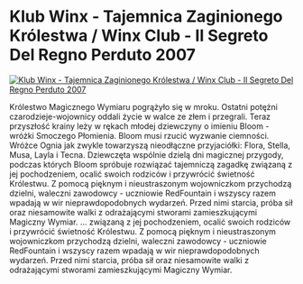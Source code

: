 Klub Winx - Tajemnica Zaginionego Królestwa / Winx Club - Il Segreto Del Regno Perduto 2007 
=============
[![Klub Winx - Tajemnica Zaginionego Królestwa / Winx Club - Il Segreto Del Regno Perduto 2007 ](http://vidos.pl/images/player.gif)](http://vidos.pl/klub-winx-tajemnica-zaginionego-krolestwa-winx-club-il-segreto-del-regno-perduto-2007)

 Królestwo Magicznego Wymiaru pogrążyło się w mroku. Ostatni potężni czarodzieje-wojownicy oddali życie w walce ze złem i przegrali. Teraz przyszłość krainy leży w rękach młodej dziewczyny o imieniu Bloom - wróżki Smoczego Płomienia. Bloom musi rzucić wyzwanie ciemności. Wróżce Ognia jak zwykle towarzyszą nieodłączne przyjaciółki: Flora, Stella, Musa, Layla i Tecna. Dziewczęta wspólnie dzielą dni magicznej przygody, podczas których Bloom spróbuje rozwiązać tajemniczą zagadkę związaną z jej pochodzeniem, ocalić swoich rodziców i przywrócić świetność Królestwu. Z pomocą pięknym i nieustraszonym wojowniczkom przychodzą dzielni, waleczni zawodowcy - uczniowie RedFountain i wszyscy razem wpadają w wir nieprawdopodobnych wydarzeń. Przed nimi starcia, próba sił oraz niesamowite walki z odrażającymi stworami zamieszkującymi Magiczny Wymiar.  ... związaną z jej pochodzeniem, ocalić swoich rodziców i przywrócić świetność Królestwu. Z pomocą pięknym i nieustraszonym wojowniczkom przychodzą dzielni, waleczni zawodowcy - uczniowie RedFountain i wszyscy razem wpadają w wir nieprawdopodobnych wydarzeń. Przed nimi starcia, próba sił oraz niesamowite walki z odrażającymi stworami zamieszkującymi Magiczny Wymiar.
